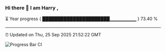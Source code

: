 ### Hi there 👋 I am Harry , 

⏳ Year progress { ██████████████████████▁▁▁▁▁▁▁▁ } 73.40 %

---

⏰ Updated on Thu, 25 Sep 2025 21:52:22 GMT

![Progress Bar CI](https://github.com/duykhang68/duykhang68/workflows/Progress%20Bar%20CI/badge.svg)
